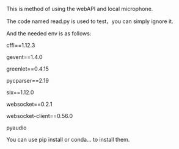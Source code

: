 This is method of using the webAPI and local microphone.

The code named read.py is used to test，you can simply ignore it.

And the needed env is as follows:

cffi==1.12.3

gevent==1.4.0

greenlet==0.4.15

pycparser==2.19

six==1.12.0

websocket==0.2.1

websocket-client==0.56.0

pyaudio

You can use pip install or conda... to install them.
